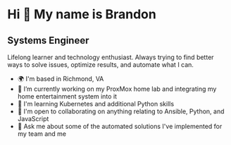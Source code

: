 Hi 👋 My name is Brandon 
===============================================================================================================================  
Systems Engineer 
----------------  
Lifelong learner and technology enthusiast. Always trying to find better ways to solve issues, optimize results, and automate what I can.

* 🌍 I'm based in Richmond, VA
* 🔭 I’m currently working on my ProxMox home lab and integrating my home entertainment system into it
* 🧠 I'm learning Kubernetes and additional Python skills
* 🤝 I'm open to collaborating on anything relating to Ansible, Python, and JavaScript
* 💬 Ask me about some of the automated solutions I've implemented for my team and me
